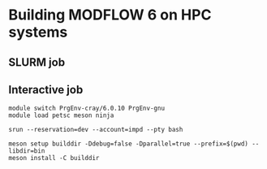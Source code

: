 # Building MODFLOW 6 on HPC systems

## SLURM job

## Interactive job

```
module switch PrgEnv-cray/6.0.10 PrgEnv-gnu
module load petsc meson ninja

srun --reservation=dev --account=impd --pty bash

meson setup builddir -Ddebug=false -Dparallel=true --prefix=$(pwd) --libdir=bin
meson install -C builddir
```